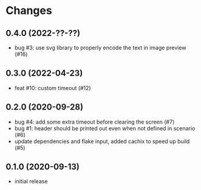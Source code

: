 # Changes

## 0.4.0 (2022-??-??)

- bug #3: use svg library to properly encode the text in image preview (#16)

## 0.3.0 (2022-04-23)

- feat #10: custom timeout (#12)

## 0.2.0 (2020-09-28)

- bug #4: add some extra timeout before clearing the screen (#7)
- bug #1: header should be printed out even when not defined in scenario (#6)
- update dependencies and flake input, added cachix to speed up build (#5)

## 0.1.0 (2020-09-13)

- initial release
